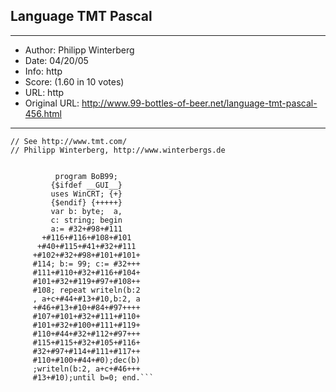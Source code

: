 
## Language TMT Pascal ##
---
- Author: Philipp Winterberg
- Date: 04/20/05
- Info: http
- Score:  (1.60 in 10 votes)
- URL: http
- Original URL: http://www.99-bottles-of-beer.net/language-tmt-pascal-456.html
---

```// TMT Pascal version of 99 Bottles of beer (Bottles.pas)
// See http://www.tmt.com/
// Philipp Winterberg, http://www.winterbergs.de  

 
          program BoB99;  
         {$ifdef __GUI__} 
         uses WinCRT; {+}
         {$endif} {+++++}
         var b: byte;  a, 
         c: string; begin 
         a:= #32+#98+#111
       +#116+#116+#108+#101
      +#40+#115+#41+#32+#111
     +#102+#32+#98+#101+#101+
     #114; b:= 99; c:= #32+++
     #111+#110+#32+#116+#104+
     #101+#32+#119+#97+#108++
     #108; repeat writeln(b:2
     , a+c+#44+#13+#10,b:2, a
     +#46+#13+#10+#84+#97++++
     #107+#101+#32+#111+#110+
     #101+#32+#100+#111+#119+
     #110+#44+#32+#112+#97+++
     #115+#115+#32+#105+#116+
     #32+#97+#114+#111+#117++
     #110+#100+#44+#0);dec(b)
     ;writeln(b:2, a+c+#46+++
     #13+#10);until b=0; end.```